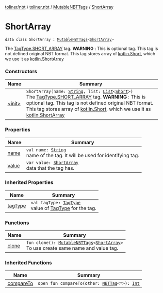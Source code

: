 [toliner/nbt](../../../index.md) / [toliner.nbt](../../index.md) / [MutableNBTTags](../index.md) / [ShortArray](./index.md)

# ShortArray

`data class ShortArray : `[`MutableNBTTags`](../index.md)`<`[`ShortArray`](https://kotlinlang.org/api/latest/jvm/stdlib/kotlin/-short-array/index.html)`>`

The [TagType.SHORT_ARRAY](../../-tag-type/-s-h-o-r-t_-a-r-r-a-y.md) tag.
**WARNING** : This is optional tag. This tag is not defined original NBT format.
This tag stores array of [kotlin.Short](https://kotlinlang.org/api/latest/jvm/stdlib/kotlin/-short/index.html), which we use it as [kotlin.ShortArray](https://kotlinlang.org/api/latest/jvm/stdlib/kotlin/-short-array/index.html)

### Constructors

| Name | Summary |
|---|---|
| [&lt;init&gt;](-init-.md) | `ShortArray(name: `[`String`](https://kotlinlang.org/api/latest/jvm/stdlib/kotlin/-string/index.html)`, list: `[`List`](https://kotlinlang.org/api/latest/jvm/stdlib/kotlin.collections/-list/index.html)`<`[`Short`](https://kotlinlang.org/api/latest/jvm/stdlib/kotlin/-short/index.html)`>)`<br>The [TagType.SHORT_ARRAY](../../-tag-type/-s-h-o-r-t_-a-r-r-a-y.md) tag. **WARNING** : This is optional tag. This tag is not defined original NBT format. This tag stores array of [kotlin.Short](https://kotlinlang.org/api/latest/jvm/stdlib/kotlin/-short/index.html), which we use it as [kotlin.ShortArray](https://kotlinlang.org/api/latest/jvm/stdlib/kotlin/-short-array/index.html) |

### Properties

| Name | Summary |
|---|---|
| [name](name.md) | `val name: `[`String`](https://kotlinlang.org/api/latest/jvm/stdlib/kotlin/-string/index.html)<br>name of the tag. It will be used for identifying tag. |
| [value](value.md) | `var value: `[`ShortArray`](https://kotlinlang.org/api/latest/jvm/stdlib/kotlin/-short-array/index.html)<br>data that the tag has. |

### Inherited Properties

| Name | Summary |
|---|---|
| [tagType](../tag-type.md) | `val tagType: `[`TagType`](../../-tag-type/index.md)<br>value of [TagType](../../-tag-type/index.md) for the tag. |

### Functions

| Name | Summary |
|---|---|
| [clone](clone.md) | `fun clone(): `[`MutableNBTTags`](../index.md)`<`[`ShortArray`](https://kotlinlang.org/api/latest/jvm/stdlib/kotlin/-short-array/index.html)`>`<br>To use create same name and value tag. |

### Inherited Functions

| Name | Summary |
|---|---|
| [compareTo](../compare-to.md) | `open fun compareTo(other: `[`NBTTag`](../../-n-b-t-tag/index.md)`<*>): `[`Int`](https://kotlinlang.org/api/latest/jvm/stdlib/kotlin/-int/index.html) |
